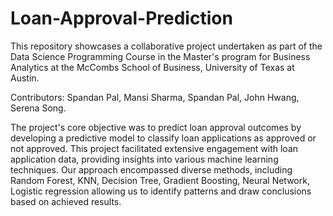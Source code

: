 # Loan-Approval-Prediction
This repository showcases a collaborative project undertaken as part of the Data Science Programming Course in the Master's program for Business Analytics at the McCombs School of Business, University of Texas at Austin.

Contributors: Spandan Pal, Mansi Sharma, Spandan Pal, John Hwang, Serena Song.

The project's core objective was to predict loan approval outcomes by developing a predictive model to classify loan applications as approved or not approved. This project facilitated extensive engagement with loan application data, providing insights into various machine learning techniques. Our approach encompassed diverse methods, including Random Forest, KNN, Decision Tree, Gradient Boosting, Neural Network, Logistic regression allowing us to identify patterns and draw conclusions based on achieved results.
